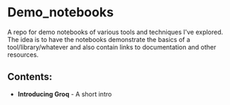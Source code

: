 # Demo_notebooks
A repo for demo notebooks of various tools and techniques I've explored. The idea is to have the notebooks demonstrate the basics of a tool/library/whatever and also contain links to documentation and other resources.

## Contents:

- **Introducing Groq** - A short intro
